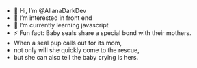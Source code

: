 - 👋 Hi, I’m @AllanaDarkDev
- 👀 I’m interested in front end
- 🌱 I’m currently learning javascript
- ⚡ Fun fact: Baby seals share a special bond with their mothers.
- When a seal pup calls out for its mom,
- not only will she quickly come to the rescue,
- but she can also tell the baby crying is hers.

<!---
AllanaDarkDev/AllanaDarkDev is a ✨ special ✨ repository because its `README.md` (this file) appears on your GitHub profile.
You can click the Preview link to take a look at your changes.
--->
